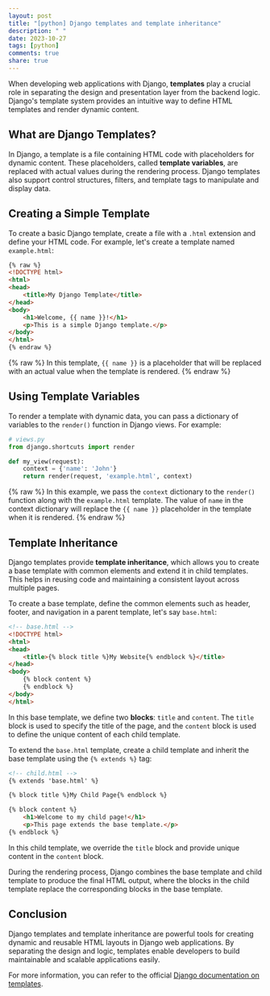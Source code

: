 ```yaml
---
layout: post
title: "[python] Django templates and template inheritance"
description: " "
date: 2023-10-27
tags: [python]
comments: true
share: true
---
```


When developing web applications with Django, **templates** play a crucial role in separating the design and presentation layer from the backend logic. Django's template system provides an intuitive way to define HTML templates and render dynamic content.

## What are Django Templates?

In Django, a template is a file containing HTML code with placeholders for dynamic content. These placeholders, called **template variables**, are replaced with actual values during the rendering process. Django templates also support control structures, filters, and template tags to manipulate and display data.

## Creating a Simple Template

To create a basic Django template, create a file with a `.html` extension and define your HTML code. For example, let's create a template named `example.html`:

```html
{% raw %}
<!DOCTYPE html>
<html>
<head>
    <title>My Django Template</title>
</head>
<body>
    <h1>Welcome, {{ name }}!</h1>
    <p>This is a simple Django template.</p>
</body>
</html>
{% endraw %}
```
{% raw %}
In this template, `{{ name }}` is a placeholder that will be replaced with an actual value when the template is rendered.
{% endraw %}
## Using Template Variables

To render a template with dynamic data, you can pass a dictionary of variables to the `render()` function in Django views. For example:

```python
# views.py
from django.shortcuts import render

def my_view(request):
    context = {'name': 'John'}
    return render(request, 'example.html', context)
```
{% raw %}
In this example, we pass the `context` dictionary to the `render()` function along with the `example.html` template. The value of `name` in the context dictionary will replace the `{{ name }}` placeholder in the template when it is rendered.
{% endraw %}
## Template Inheritance

Django templates provide **template inheritance**, which allows you to create a base template with common elements and extend it in child templates. This helps in reusing code and maintaining a consistent layout across multiple pages.

To create a base template, define the common elements such as header, footer, and navigation in a parent template, let's say `base.html`:

```html
<!-- base.html -->
<!DOCTYPE html>
<html>
<head>
    <title>{% block title %}My Website{% endblock %}</title>
</head>
<body>
    {% block content %}
    {% endblock %}
</body>
</html>
```

In this base template, we define two **blocks**: `title` and `content`. The `title` block is used to specify the title of the page, and the `content` block is used to define the unique content of each child template.

To extend the `base.html` template, create a child template and inherit the base template using the `{% extends %}` tag:

```html
<!-- child.html -->
{% extends 'base.html' %}

{% block title %}My Child Page{% endblock %}

{% block content %}
    <h1>Welcome to my child page!</h1>
    <p>This page extends the base template.</p>
{% endblock %}
```

In this child template, we override the `title` block and provide unique content in the `content` block.

During the rendering process, Django combines the base template and child template to produce the final HTML output, where the blocks in the child template replace the corresponding blocks in the base template.

## Conclusion

Django templates and template inheritance are powerful tools for creating dynamic and reusable HTML layouts in Django web applications. By separating the design and logic, templates enable developers to build maintainable and scalable applications easily.

For more information, you can refer to the official [Django documentation on templates](https://docs.djangoproject.com/en/3.2/topics/templates/).